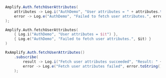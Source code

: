<amplify-block-switcher>
<amplify-block name="Java">

```java
Amplify.Auth.fetchUserAttributes(
    attributes -> Log.i("AuthDemo", "User attributes = " + attributes.toString()),
    error -> Log.e("AuthDemo", "Failed to fetch user attributes.", error)
);
```

</amplify-block>
<amplify-block name="Kotlin">

```kotlin
Amplify.Auth.fetchUserAttributes(
    { Log.i("AuthDemo", "User attributes = $it") },
    { Log.e("AuthDemo", "Failed to fetch user attributes.", $it) }
)
```

</amplify-block>
<amplify-block name="RxJava">

```java
RxAmplify.Auth.fetchUserAttributes()
    .subscribe(
        result -> Log.i("Fetch user attributes succeeded", "Result: " + result.toString()),
        error -> Log.e("Fetch user attributes failed", error.toString())
    );
```

</amplify-block>
</amplify-block-switcher>
